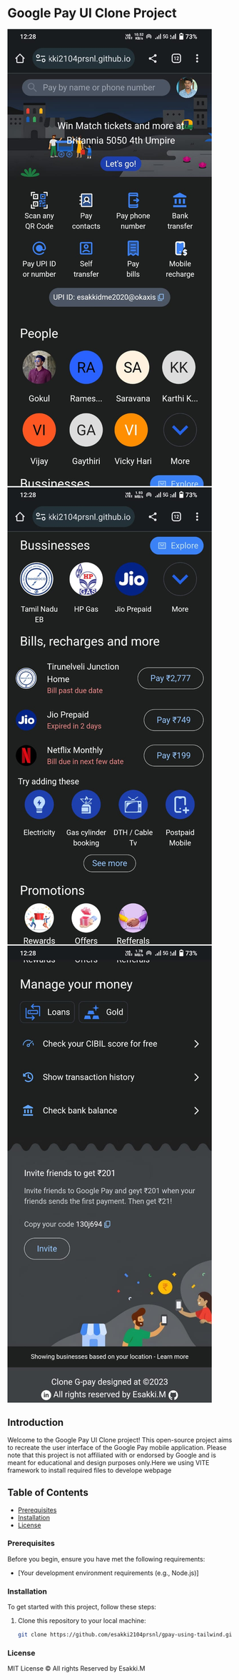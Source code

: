 # Google Pay UI Clone Project

![Project Preview](./public/images/output-1.jpeg)
![Project Preview](./public/images/output-2.jpeg)
![Project Preview](./public/images/output-3.jpeg)


## Introduction

Welcome to the Google Pay UI Clone project! This open-source project aims to recreate the user interface of the Google Pay mobile application. Please note that this project is not affiliated with or endorsed by Google and is meant for educational and design purposes only.Here we using VITE framework to install required files to develope webpage

## Table of Contents


  - [Prerequisites](#prerequisites)
  - [Installation](#installation)
- [License](#license)

### Prerequisites

Before you begin, ensure you have met the following requirements:

- [Your development environment requirements (e.g., Node.js)]

### Installation

To get started with this project, follow these steps:

1. Clone this repository to your local machine:

   ```bash
   git clone https://github.com/esakki2104prsnl/gpay-using-tailwind.git

### License
MIT License &copy; All rights Reserved by Esakki.M